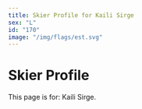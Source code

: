 ```yaml
---
title: Skier Profile for Kaili Sirge
sex: "L"
id: "170"
image: "/img/flags/est.svg" 
---
```


# Skier Profile

This page is for: Kaili Sirge.
    